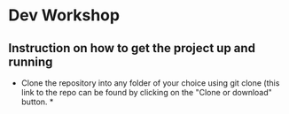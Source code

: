 # Dev Workshop

## Instruction on how to get the project up and running
* Clone the repository into any folder of your choice using git clone <LINK TO THE REPO> (this link to the repo can be found by clicking on the "Clone or download" button.
  * 
